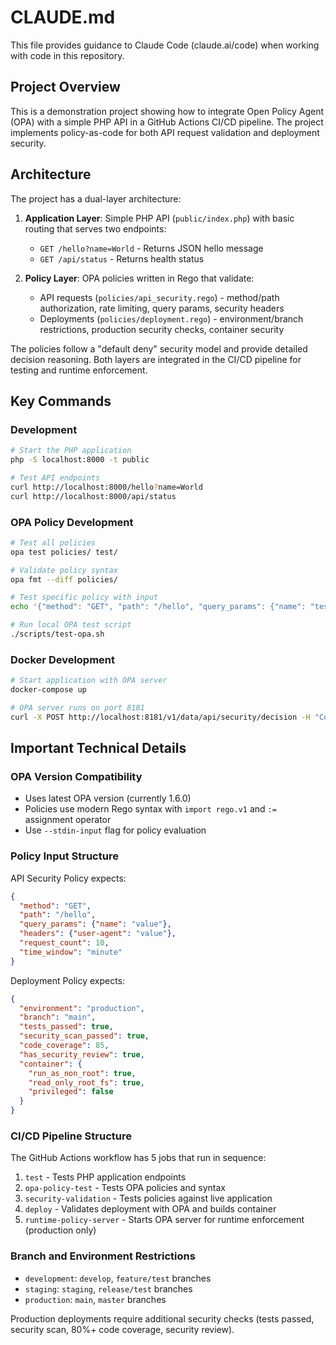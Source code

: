 # CLAUDE.md

This file provides guidance to Claude Code (claude.ai/code) when working with code in this repository.

## Project Overview

This is a demonstration project showing how to integrate Open Policy Agent (OPA) with a simple PHP API in a GitHub Actions CI/CD pipeline. The project implements policy-as-code for both API request validation and deployment security.

## Architecture

The project has a dual-layer architecture:

1. **Application Layer**: Simple PHP API (`public/index.php`) with basic routing that serves two endpoints:
   - `GET /hello?name=World` - Returns JSON hello message
   - `GET /api/status` - Returns health status

2. **Policy Layer**: OPA policies written in Rego that validate:
   - API requests (`policies/api_security.rego`) - method/path authorization, rate limiting, query params, security headers
   - Deployments (`policies/deployment.rego`) - environment/branch restrictions, production security checks, container security

The policies follow a "default deny" security model and provide detailed decision reasoning. Both layers are integrated in the CI/CD pipeline for testing and runtime enforcement.

## Key Commands

### Development
```bash
# Start the PHP application
php -S localhost:8000 -t public

# Test API endpoints
curl http://localhost:8000/hello?name=World
curl http://localhost:8000/api/status
```

### OPA Policy Development
```bash
# Test all policies
opa test policies/ test/

# Validate policy syntax
opa fmt --diff policies/

# Test specific policy with input
echo '{"method": "GET", "path": "/hello", "query_params": {"name": "test"}, "headers": {"user-agent": "Mozilla/5.0"}, "request_count": 10, "time_window": "minute"}' | opa eval -d policies/api_security.rego "data.api.security.decision" --stdin-input

# Run local OPA test script
./scripts/test-opa.sh
```

### Docker Development
```bash
# Start application with OPA server
docker-compose up

# OPA server runs on port 8181
curl -X POST http://localhost:8181/v1/data/api/security/decision -H "Content-Type: application/json" -d '{"input": {...}}'
```

## Important Technical Details

### OPA Version Compatibility
- Uses latest OPA version (currently 1.6.0)
- Policies use modern Rego syntax with `import rego.v1` and `:=` assignment operator
- Use `--stdin-input` flag for policy evaluation

### Policy Input Structure
API Security Policy expects:
```json
{
  "method": "GET",
  "path": "/hello",
  "query_params": {"name": "value"},
  "headers": {"user-agent": "value"},
  "request_count": 10,
  "time_window": "minute"
}
```

Deployment Policy expects:
```json
{
  "environment": "production",
  "branch": "main",
  "tests_passed": true,
  "security_scan_passed": true,
  "code_coverage": 85,
  "has_security_review": true,
  "container": {
    "run_as_non_root": true,
    "read_only_root_fs": true,
    "privileged": false
  }
}
```

### CI/CD Pipeline Structure
The GitHub Actions workflow has 5 jobs that run in sequence:
1. `test` - Tests PHP application endpoints
2. `opa-policy-test` - Tests OPA policies and syntax
3. `security-validation` - Tests policies against live application
4. `deploy` - Validates deployment with OPA and builds container
5. `runtime-policy-server` - Starts OPA server for runtime enforcement (production only)

### Branch and Environment Restrictions
- `development`: `develop`, `feature/test` branches
- `staging`: `staging`, `release/test` branches  
- `production`: `main`, `master` branches

Production deployments require additional security checks (tests passed, security scan, 80%+ code coverage, security review).